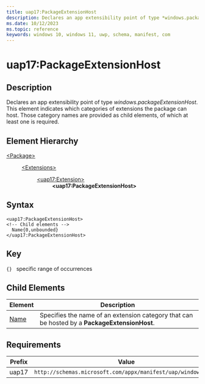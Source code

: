 ```yaml
---
title: uap17:PackageExtensionHost
description: Declares an app extensibility point of type *windows.packageExtensionHost*. This element indicates which categories of extensions the package can host.
ms.date: 10/12/2023
ms.topic: reference
keywords: windows 10, windows 11, uwp, schema, manifest, com
---
```


# uap17:PackageExtensionHost



## Description

Declares an app extensibility point of type *windows.packageExtensionHost*. This element indicates which categories of extensions the package can host. Those category names are provided as child elements, of which at least one is required.



## Element Hierarchy
<dl><dt><a href = "element-package.md">&lt;Package&gt;</a></dt>
<dd>
<dl><dt><a href = "element-extensions.md">&lt;Extensions&gt;</a></dt>
<dd>
<dl><dt><a href = "element-uap17-extension.md">&lt;uap17:Extension&gt;</a></dt>
<dd>
<b>&lt;uap17:PackageExtensionHost&gt;</b>
</dd>
</dl>
</dd>
</dl>
</dd>
</dl>

## Syntax
```syntax
<uap17:PackageExtensionHost>
<!-- Child elements -->
  Name{0,unbounded}
</uap17:PackageExtensionHost>
```

## Key
`{}`   specific range of occurrences




## Child Elements

| Element | Description |
| -----------| -------------|
| [Name](element-uap17-name.md) | Specifies the name of an extension category that can be hosted by a **PackageExtensionHost**.  |

## Requirements
| Prefix | Value |
| ---------------| -------------------------------------------------------------|
| uap17 | `http://schemas.microsoft.com/appx/manifest/uap/windows10/17` |
